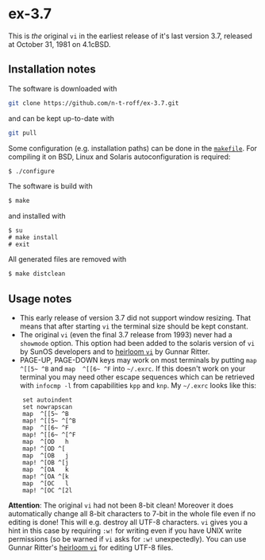 # ex-3.7
This is *the* original `vi` in the earliest release of it's last version 3.7,
released at October 31, 1981 on 4.1cBSD.
## Installation notes
The software is downloaded with
```sh
git clone https://github.com/n-t-roff/ex-3.7.git
```
and can be kept up-to-date with
```sh
git pull
```
Some configuration (e.g. installation paths) can be done in the
[`makefile`](https://github.com/n-t-roff/ex-3.7/blob/master/Makefile.in).
For compiling it on BSD, Linux and Solaris autoconfiguration is required:
```sh
$ ./configure
```
The software is build with
```sh
$ make
```
and installed with
```
$ su
# make install
# exit
```
All generated files are removed with
```sh
$ make distclean
```
## Usage notes
* This early release of version 3.7 did not support window resizing.
  That means that after starting `vi` the terminal size should be kept constant.
* The original `vi` (even the final 3.7 release from 1993)
  never had a `showmode` option.
  This option had been added to the solaris version of `vi`
  by SunOS developers and to
  [heirloom `vi`](https://github.com/n-t-roff/heirloom-ex-vi)
  by Gunnar Ritter.
* PAGE-UP, PAGE-DOWN keys may work on most terminals by putting
  `map  ^[[5~ ^B` and `map  ^[[6~ ^F` into `~/.exrc`.
  If this doesn't work on your terminal you may need other escape sequences
  which can be retrieved with
  `infocmp -l` from capabilities `kpp` and `knp`.
  My `~/.exrc` looks like this:
```
    set autoindent
    set nowrapscan
    map  ^[[5~ ^B
    map! ^[[5~ ^[^B
    map  ^[[6~ ^F
    map! ^[[6~ ^[^F
    map  ^[OD   h
    map! ^[OD ^[
    map  ^[OB   j
    map! ^[OB ^[j
    map  ^[OA   k
    map! ^[OA ^[k
    map  ^[OC   l
    map! ^[OC ^[2l
```

**Attention**:
The original `vi` had not been 8-bit clean!
Moreover it does automatically change all 8-bit characters to 7-bit
in the whole file even if no editing is done!
This will e.g. destroy all UTF-8 characters.
`vi` gives you a hint in this case by requiring `:w!` for writing
even if you have UNIX write permissions
(so be warned if `vi` asks for `:w!` unexpectedly).
You can use Gunnar Ritter's
[heirloom `vi`](https://github.com/n-t-roff/heirloom-ex-vi)
for editing UTF-8 files.
